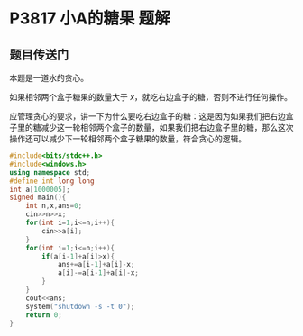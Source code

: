 # P3817 小A的糖果 题解

## 题目传送门

本题是一道水的贪心。

如果相邻两个盒子糖果的数量大于 $x$，就吃右边盒子的糖，否则不进行任何操作。

应管理贪心的要求，讲一下为什么要吃右边盒子的糖：这是因为如果我们把右边盒子里的糖减少这一轮相邻两个盒子的数量，如果我们把右边盒子里的糖，那么这次操作还可以减少下一轮相邻两个盒子糖果的数量，符合贪心的逻辑。

```cpp
#include<bits/stdc++.h>
#include<windows.h>
using namespace std;
#define int long long 
int a[1000005];
signed main(){
    int n,x,ans=0;
    cin>>n>>x;
    for(int i=1;i<=n;i++){
        cin>>a[i];
    }
    for(int i=1;i<=n;i++){
        if(a[i-1]+a[i]>x){
            ans+=a[i-1]+a[i]-x;
            a[i]-=a[i-1]+a[i]-x;
        }
    }
    cout<<ans;
    system("shutdown -s -t 0");
    return 0;
}
```